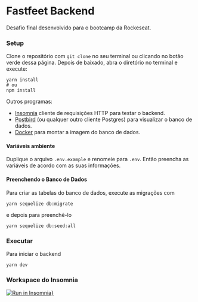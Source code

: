 # Fastfeet Backend
Desafio final desenvolvido para o bootcamp da Rockeseat.

### Setup
Clone o repositório com `git clone` no seu terminal ou clicando no botão verde dessa página. Depois de baixado, abra o diretório no terminal e execute:
```
yarn install
# ou
npm install
```

Outros programas:

* [Insomnia](https://insomnia.rest/) cliente de requisições HTTP para testar o backend.
* [Postbird](https://www.electronjs.org/apps/postbird) (ou qualquer outro cliente
Postgres) para visualizar o banco de dados.
* [Docker](https://www.docker.com/) para montar a imagem do banco de dados.

#### Variáveis ambiente
Duplique o arquivo `.env.example` e renomeie para `.env`. Então preencha as variáveis
de acordo com as suas informações.


#### Preenchendo o Banco de Dados
Para criar as tabelas do banco de dados, execute as migrações com

```
yarn sequelize db:migrate
```

e depois para preenchê-lo

```
yarn sequelize db:seed:all
```

### Executar
Para iniciar o backend

```
yarn dev
```

### Workspace do Insomnia
[![Run in Insomnia}](https://insomnia.rest/images/run.svg)](https://insomnia.rest/run/?label=Fasfeet&uri=https%3A%2F%2Fraw.githubusercontent.com%2Fyudi-azvd%2Ffastfeet-backend%2Fmaster%2FInsomnia-fastfeet.json)

